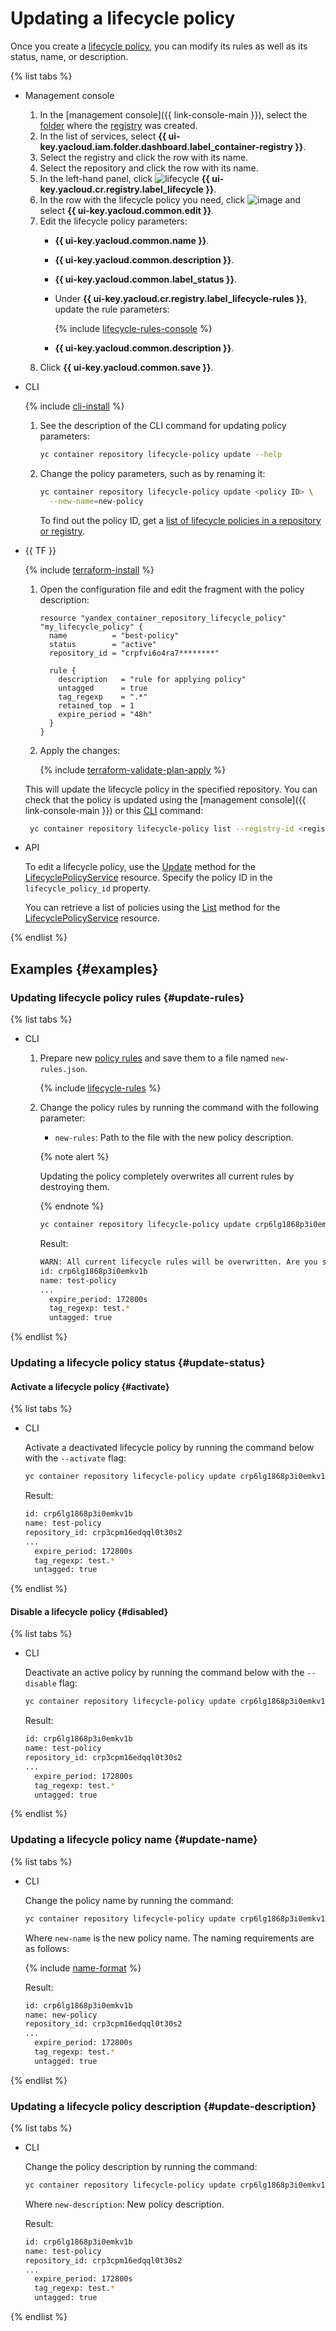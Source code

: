 # Updating a lifecycle policy

Once you create a [lifecycle policy](../../concepts/lifecycle-policy.md), you can modify its rules as well as its status, name, or description.

{% list tabs %}

- Management console

  1. In the [management console]({{ link-console-main }}), select the [folder](../../../resource-manager/concepts/resources-hierarchy.md#folder) where the [registry](../../concepts/registry.md) was created.
  1. In the list of services, select **{{ ui-key.yacloud.iam.folder.dashboard.label_container-registry }}**.
  1. Select the registry and click the row with its name.
  1. Select the repository and click the row with its name.
  1. In the left-hand panel, click ![lifecycle](../../../_assets/container-registry/lifecycle.svg) **{{ ui-key.yacloud.cr.registry.label_lifecycle }}**.
  1. In the row with the lifecycle policy you need, click ![image](../../../_assets/options.svg) and select **{{ ui-key.yacloud.common.edit }}**.
  1. Edit the lifecycle policy parameters:
     * **{{ ui-key.yacloud.common.name }}**.
     * **{{ ui-key.yacloud.common.description }}**.
     * **{{ ui-key.yacloud.common.label_status }}**.
     * Under **{{ ui-key.yacloud.cr.registry.label_lifecycle-rules }}**, update the rule parameters:

       {% include [lifecycle-rules-console](../../../_includes/container-registry/lifecycle-rules-console.md) %}

     * **{{ ui-key.yacloud.common.description }}**.
  1. Click **{{ ui-key.yacloud.common.save }}**.

- CLI

  {% include [cli-install](../../../_includes/cli-install.md) %}

  1. See the description of the CLI command for updating policy parameters:

     ```bash
     yc container repository lifecycle-policy update --help
     ```

  1. Change the policy parameters, such as by renaming it:

     ```bash
     yc container repository lifecycle-policy update <policy ID> \
       --new-name=new-policy
     ```

     To find out the policy ID, get a [list of lifecycle policies in a repository or registry](lifecycle-policy-list.md#lifecycle-policy-list).

- {{ TF }}

   {% include [terraform-install](../../../_includes/terraform-install.md) %}

   1. Open the configuration file and edit the fragment with the policy description:

      ```hcl
      resource "yandex_container_repository_lifecycle_policy" "my_lifecycle_policy" {
        name          = "best-policy"
        status        = "active"
        repository_id = "crpfvi6o4ra7********"

        rule {
          description   = "rule for applying policy"
          untagged      = true
          tag_regexp    = ".*"
          retained_top  = 1
          expire_period = "48h"
        }
      }
      ```

   1. Apply the changes:

      {% include [terraform-validate-plan-apply](../../../_tutorials/terraform-validate-plan-apply.md) %}

   This will update the lifecycle policy in the specified repository. You can check that the policy is updated using the [management console]({{ link-console-main }}) or this [CLI](../../../cli/quickstart.md) command:

   ```bash
    yc container repository lifecycle-policy list --registry-id <registry_ID>
   ```

- API

  To edit a lifecycle policy, use the [Update](../../api-ref/grpc/lifecycle_policy_service.md#Update) method for the [LifecyclePolicyService](../../api-ref/grpc/lifecycle_policy_service.md) resource. Specify the policy ID in the `lifecycle_policy_id` property.

  You can retrieve a list of policies using the [List](../../api-ref/grpc/lifecycle_policy_service.md#List) method for the [LifecyclePolicyService](../../api-ref/grpc/lifecycle_policy_service.md) resource.

{% endlist %}

## Examples {#examples}

### Updating lifecycle policy rules {#update-rules}

{% list tabs %}

- CLI

  1. Prepare new [policy rules](../../concepts/lifecycle-policy.md#lifecycle-rules) and save them to a file named `new-rules.json`.

     {% include [lifecycle-rules](../../../_includes/container-registry/lifecycle-rules.md) %}

  1. Change the policy rules by running the command with the following parameter:
     * `new-rules`: Path to the file with the new policy description.

     {% note alert %}

     Updating the policy completely overwrites all current rules by destroying them.

     {% endnote %}

     ```bash
     yc container repository lifecycle-policy update crp6lg1868p3i0emkv1b --new-rules ./new-rules.json
     ```

     Result:

     ```bash
     WARN: All current lifecycle rules will be overwritten. Are you sure?[y/N] y
     id: crp6lg1868p3i0emkv1b
     name: test-policy
     ...
       expire_period: 172800s
       tag_regexp: test.*
       untagged: true
     ```

{% endlist %}

### Updating a lifecycle policy status {#update-status}

#### Activate a lifecycle policy {#activate}

{% list tabs %}

- CLI

  Activate a deactivated lifecycle policy by running the command below with the `--activate` flag:

  ```bash
  yc container repository lifecycle-policy update crp6lg1868p3i0emkv1b --activate
  ```

  Result:

  ```bash
  id: crp6lg1868p3i0emkv1b
  name: test-policy
  repository_id: crp3cpm16edqql0t30s2
  ...
    expire_period: 172800s
    tag_regexp: test.*
    untagged: true
  ```

{% endlist %}

#### Disable a lifecycle policy {#disabled}

{% list tabs %}

- CLI

  Deactivate an active policy by running the command below with the `--disable` flag:

  ```bash
  yc container repository lifecycle-policy update crp6lg1868p3i0emkv1b --disable
  ```

  Result:

  ```bash
  id: crp6lg1868p3i0emkv1b
  name: test-policy
  repository_id: crp3cpm16edqql0t30s2
  ...
    expire_period: 172800s
    tag_regexp: test.*
    untagged: true
  ```

{% endlist %}

### Updating a lifecycle policy name {#update-name}

{% list tabs %}

- CLI

  Change the policy name by running the command:

  ```bash
  yc container repository lifecycle-policy update crp6lg1868p3i0emkv1b --new-name new-policy
  ```

  Where `new-name` is the new policy name. The naming requirements are as follows:

  {% include [name-format](../../../_includes/name-format.md) %}

  Result:

  ```bash
  id: crp6lg1868p3i0emkv1b
  name: new-policy
  repository_id: crp3cpm16edqql0t30s2
  ...
    expire_period: 172800s
    tag_regexp: test.*
    untagged: true
  ```

{% endlist %}

### Updating a lifecycle policy description {#update-description}

{% list tabs %}

- CLI

  Change the policy description by running the command:

  ```bash
  yc container repository lifecycle-policy update crp6lg1868p3i0emkv1b --new-description "new description"
  ```

  Where `new-description`: New policy description.

  Result:

  ```bash
  id: crp6lg1868p3i0emkv1b
  name: test-policy
  repository_id: crp3cpm16edqql0t30s2
  ...
    expire_period: 172800s
    tag_regexp: test.*
    untagged: true
  ```

{% endlist %}